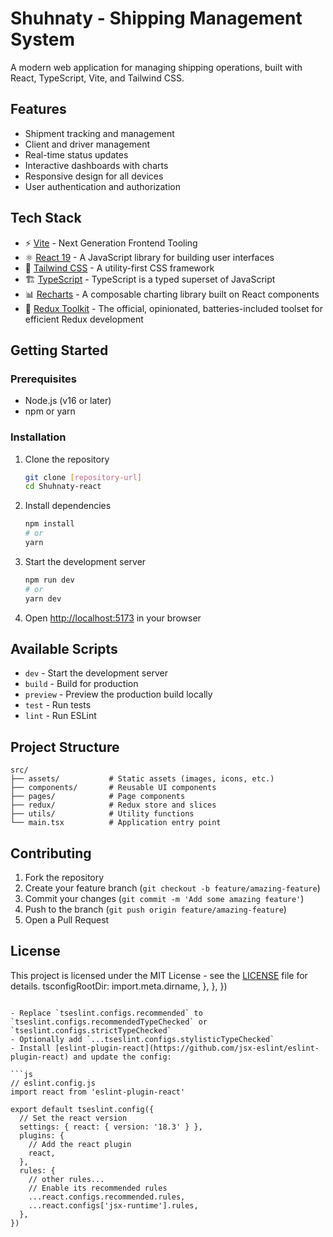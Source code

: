 # Shuhnaty - Shipping Management System

A modern web application for managing shipping operations, built with React, TypeScript, Vite, and Tailwind CSS.

## Features

- Shipment tracking and management
- Client and driver management
- Real-time status updates
- Interactive dashboards with charts
- Responsive design for all devices
- User authentication and authorization

## Tech Stack

- ⚡ [Vite](https://vitejs.dev/) - Next Generation Frontend Tooling
- ⚛️ [React 19](https://reactjs.org/) - A JavaScript library for building user interfaces
- 🎨 [Tailwind CSS](https://tailwindcss.com/) - A utility-first CSS framework
- 🏗️ [TypeScript](https://www.typescriptlang.org/) - TypeScript is a typed superset of JavaScript
- 📊 [Recharts](https://recharts.org/) - A composable charting library built on React components
- 🔄 [Redux Toolkit](https://redux-toolkit.js.org/) - The official, opinionated, batteries-included toolset for efficient Redux development

## Getting Started

### Prerequisites

- Node.js (v16 or later)
- npm or yarn

### Installation

1. Clone the repository
   ```bash
   git clone [repository-url]
   cd Shuhnaty-react
   ```

2. Install dependencies
   ```bash
   npm install
   # or
   yarn
   ```

3. Start the development server
   ```bash
   npm run dev
   # or
   yarn dev
   ```

4. Open [http://localhost:5173](http://localhost:5173) in your browser

## Available Scripts

- `dev` - Start the development server
- `build` - Build for production
- `preview` - Preview the production build locally
- `test` - Run tests
- `lint` - Run ESLint

## Project Structure

```
src/
├── assets/           # Static assets (images, icons, etc.)
├── components/       # Reusable UI components
├── pages/            # Page components
├── redux/            # Redux store and slices
├── utils/            # Utility functions
└── main.tsx          # Application entry point
```

## Contributing

1. Fork the repository
2. Create your feature branch (`git checkout -b feature/amazing-feature`)
3. Commit your changes (`git commit -m 'Add some amazing feature'`)
4. Push to the branch (`git push origin feature/amazing-feature`)
5. Open a Pull Request

## License

This project is licensed under the MIT License - see the [LICENSE](LICENSE) file for details.
      tsconfigRootDir: import.meta.dirname,
    },
  },
})
```

- Replace `tseslint.configs.recommended` to `tseslint.configs.recommendedTypeChecked` or `tseslint.configs.strictTypeChecked`
- Optionally add `...tseslint.configs.stylisticTypeChecked`
- Install [eslint-plugin-react](https://github.com/jsx-eslint/eslint-plugin-react) and update the config:

```js
// eslint.config.js
import react from 'eslint-plugin-react'

export default tseslint.config({
  // Set the react version
  settings: { react: { version: '18.3' } },
  plugins: {
    // Add the react plugin
    react,
  },
  rules: {
    // other rules...
    // Enable its recommended rules
    ...react.configs.recommended.rules,
    ...react.configs['jsx-runtime'].rules,
  },
})
```
